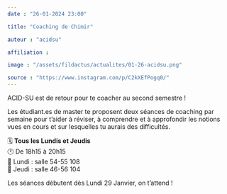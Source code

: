 ```yaml
---
date : "26-01-2024 23:00"

title: "Coaching de Chimir"

auteur : "acidsu"

affiliation : 

image : "/assets/fildactus/actualites/01-26-acidsu.png"

source : "https://www.instagram.com/p/C2kXEfPogq0/"
---
```


ACID-SU est de retour pour te coacher au second semestre !

Les étudiant.es de master te proposent deux séances de coaching par semaine pour t’aider à réviser, à comprendre et à approfondir les notions vues en cours et sur lesquelles tu aurais des difficultés.

🗓️ __Tous les Lundis et Jeudis__  
🕐 De 18h15 à 20h15  
📍 Lundi : salle 54-55 108  
📍 Jeudi : salle 46-56 104

Les séances débutent dès Lundi 29 Janvier, on t’attend !